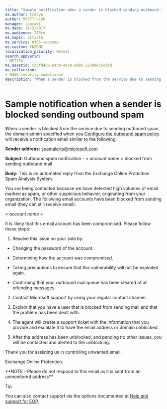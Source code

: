 ```yaml
---
title: "Sample notification when a sender is blocked sending outbound spam"
ms.author: tracyp
author: MSFTTracyP
manager: laurawi
ms.date: 11/2/2017
ms.audience: ITPro
ms.topic: article
ms.service: O365-seccomp
ms.custom: TN2DMC
localization_priority: Normal
search.appverid:
- MET150
ms.assetid: c33fd406-a4c8-4ac8-ad85-123996c5cded
ms.collection:
- M365-security-compliance
description: "When a sender is blocked from the service due to sending outbound spam, the domain admin specified when you Configure the outbound spam policy will receive a notification email similar to the following:"
---
```


# Sample notification when a sender is blocked sending outbound spam

When a sender is blocked from the service due to sending outbound spam, the domain admin specified when you [Configure the outbound spam policy](configure-the-outbound-spam-policy.md) will receive a notification email similar to the following: 
  
 **Sender address:** spamalerts@microsoft.com 
  
 **Subject:** Outbound spam notification - \<  *account name*  \> blocked from sending outbound mail 
  
 **Body:** This is an automated reply from the Exchange Online Protection Spam Analysis System. 
  
You are being contacted because we have detected high volumes of email marked as spam, or other suspicious behavior, originating from your organization. The following email accounts have been blocked from sending email (they can still receive email):
  
\< *account name*  \> 
  
It is likely that this email account has been compromised. Please follow these steps:
  
1. Resolve this issue on your side by:
    
  - Changing the password of the account.
    
  - Determining how the account was compromised.
    
  - Taking precautions to ensure that this vulnerability will not be exploited again.
    
  - Confirming that your outbound mail queue has been cleared of all offending messages.
    
2. Contact Microsoft support by using your regular contact channel.
    
3. Explain that you have a user that is blocked from sending mail and that the problem has been dealt with.
    
4. The agent will create a support ticket with the information that you provide and escalate it to have the email address or domain unblocked.
    
5. After the address has been unblocked, and pending no other issues, you will be contacted and alerted to the unblocking.
    
Thank you for assisting us in controlling unwanted email.
  
Exchange Online Protection.
  
\*\*NOTE - Please do not respond to this email as it is sent from an unmonitored address\*\*
  
> [!TIP]
> You can also contact support via the options documented at [Help and support for EOP](eop/help-and-support-for-eop.md). 
  

